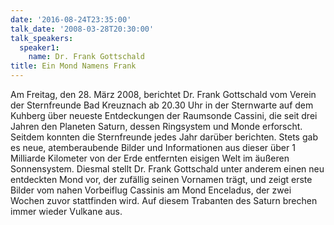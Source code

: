 ```yaml
---
date: '2016-08-24T23:35:00'
talk_date: '2008-03-28T20:30:00'
talk_speakers:
  speaker1:
    name: Dr. Frank Gottschald
title: Ein Mond Namens Frank
---
```

Am Freitag, den 28. März 2008, berichtet Dr. Frank Gottschald vom Verein der Sternfreunde Bad Kreuznach ab 20.30 Uhr in der Sternwarte auf dem Kuhberg über neueste Entdeckungen der Raumsonde Cassini, die seit drei Jahren den Planeten Saturn, dessen Ringsystem und Monde erforscht. Seitdem konnten die Sternfreunde jedes Jahr darüber berichten. Stets gab es neue, atemberaubende Bilder und Informationen aus dieser über 1 Milliarde Kilometer von der Erde entfernten eisigen Welt im äußeren Sonnensystem. 
Diesmal stellt Dr. Frank Gottschald unter anderem einen neu entdeckten Mond vor, der zufällig seinen Vornamen trägt, und zeigt erste Bilder vom nahen Vorbeiflug Cassinis am Mond Enceladus, der zwei Wochen zuvor stattfinden wird. Auf diesem Trabanten des Saturn brechen immer wieder Vulkane aus.